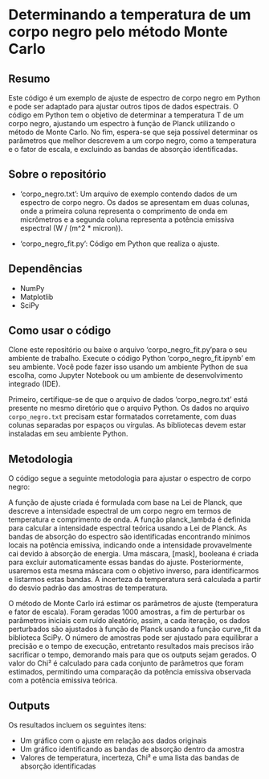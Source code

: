 # Determinando a temperatura de um corpo negro pelo método Monte Carlo

## Resumo

Este código é um exemplo de ajuste de espectro de corpo negro em Python e pode ser adaptado para ajustar outros tipos de dados espectrais. O código em Python tem o objetivo de determinar a temperatura T de um corpo negro, ajustando um espectro à função de Planck utilizando o método de Monte Carlo. No fim, espera-se que seja possível determinar os parâmetros que melhor descrevem a um corpo negro, como a temperatura e o fator de escala, e excluindo as bandas de absorção identificadas.

## Sobre o repositório

- ‘corpo_negro.txt’: Um arquivo de exemplo contendo dados de um espectro de corpo negro. Os dados se apresentam em duas colunas, onde a primeira coluna representa o comprimento de onda em micrômetros e a segunda coluna representa a potência emissiva espectral (W / (m^2 * micron)).

- ‘corpo_negro_fit.py’: Código em Python que realiza o ajuste.

## Dependências

- NumPy
- Matplotlib
- SciPy

## Como usar o código

Clone este repositório ou baixe o arquivo ‘corpo_negro_fit.py’para o seu ambiente de trabalho. Execute o código Python ‘corpo_negro_fit.ipynb’ em seu ambiente. Você pode fazer isso usando um ambiente Python de sua escolha, como Jupyter Notebook ou um ambiente de desenvolvimento integrado (IDE).

Primeiro, certifique-se de que o arquivo de dados ‘corpo_negro.txt’ está presente no mesmo diretório que o arquivo Python. Os dados no arquivo `corpo_negro.txt` precisam estar formatados corretamente, com duas colunas separadas por espaços ou vírgulas. As bibliotecas devem estar instaladas em seu ambiente Python.

## Metodologia

O código segue a seguinte metodologia para ajustar o espectro de corpo negro:

A função de ajuste criada é  formulada com base na Lei de Planck, que descreve a intensidade espectral de um corpo negro em termos de temperatura e comprimento de onda. A função planck_lambda é definida para calcular a intensidade espectral teórica usando a Lei de Planck. As bandas de absorção do espectro são identificadas encontrando mínimos locais na potência emissiva, indicando onde a intensidade provavelmente cai devido à absorção de energia. Uma máscara, [mask], booleana é criada para excluir automaticamente essas bandas do ajuste. Posteriormente, usaremos esta mesma máscara com o objetivo inverso, para identificarmos e listarmos estas bandas. A incerteza da temperatura será calculada a partir do desvio padrão das amostras de temperatura.

O método de Monte Carlo irá estimar os parâmetros de ajuste (temperatura e fator de escala). Foram geradas 1000 amostras, a fim de perturbar os parâmetros iniciais com ruído aleatório, assim, a cada iteração, os dados perturbados são ajustados à função de Planck usando a função curve_fit da biblioteca SciPy. O número de amostras pode ser ajustado para equilibrar a precisão e o tempo de execução, entretanto resultados mais precisos irão sacrificar o tempo, demorando mais para que os outputs sejam gerados. O valor do Chi² é calculado para cada conjunto de parâmetros que foram estimados, permitindo uma comparação da potência emissiva observada com a potência emissiva teórica.


## Outputs

Os resultados incluem os seguintes itens:

- Um gráfico com o ajuste em relação aos dados originais
- Um gráfico identificando as bandas de absorção dentro da amostra 
- Valores de temperatura, incerteza, Chi² e uma lista das bandas de absorção identificadas
